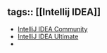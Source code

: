 tags:: [[Intellij IDEA]]
---

- [IntelliJ IDEA Community](https://www.jetbrains.com/idea/download/)
- [IntelliJ IDEA Ultimate](https://www.jetbrains.com/idea/download/)
-
